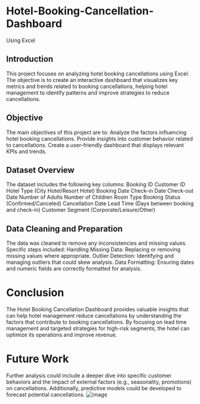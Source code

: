 # Hotel-Booking-Cancellation-Dashboard
Using Excel
## Introduction
This project focuses on analyzing hotel booking cancellations using Excel. The objective is to create an interactive dashboard that visualizes key metrics and trends related to booking cancellations, helping hotel management to identify patterns and improve strategies to reduce cancellations.

## Objective
The main objectives of this project are to:
Analyze the factors influencing hotel booking cancellations.
Provide insights into customer behavior related to cancellations.
Create a user-friendly dashboard that displays relevant KPIs and trends.

## Dataset Overview
The dataset includes the following key columns:
Booking ID
Customer ID
Hotel Type (City Hotel/Resort Hotel)
Booking Date
Check-in Date
Check-out Date
Number of Adults
Number of Children
Room Type
Booking Status (Confirmed/Canceled)
Cancellation Date
Lead Time (Days between booking and check-in)
Customer Segment (Corporate/Leisure/Other)

## Data Cleaning and Preparation
The data was cleaned to remove any inconsistencies and missing values. Specific steps included:
Handling Missing Data: Replacing or removing missing values where appropriate.
Outlier Detection: Identifying and managing outliers that could skew analysis.
Data Formatting: Ensuring dates and numeric fields are correctly formatted for analysis.

# Conclusion
The Hotel Booking Cancellation Dashboard provides valuable insights that can help hotel management reduce cancellations by understanding the factors that contribute to booking cancellations. By focusing on lead time management and targeted strategies for high-risk segments, the hotel can optimize its operations and improve revenue.

# Future Work
Further analysis could include a deeper dive into specific customer behaviors and the impact of external factors (e.g., seasonality, promotions) on cancellations. Additionally, predictive models could be developed to forecast potential cancellations.
![image](https://github.com/user-attachments/assets/ce4d494e-19c3-44a0-a099-bd9cc19df77a)
